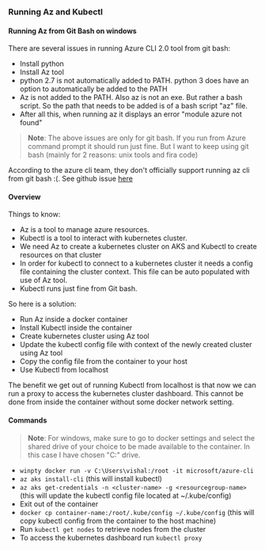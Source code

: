 ### Running Az and Kubectl

#### Running Az from Git Bash on windows

There are several issues in running Azure CLI 2.0 tool from git bash:

- Install python
- Install Az tool
- python 2.7 is not automatically added to PATH. python 3 does have an option to automatically be added to the PATH
- Az is not added to the PATH. Also az is not an exe. But rather a bash script. So the path that needs to be added is of a bash script "az" file.
- After all this, when running az it displays an error "module azure not found"

>**Note**: The above issues are only for git bash. If you run from Azure command prompt it should run just fine. But I want to keep using git bash (mainly for 2 reasons: unix tools and fira code)

According to the azure cli team, they don't officially support running az cli from git bash :(. See github issue [here](https://github.com/Azure/azure-cli/issues/3445)

#### Overview

Things to know:

- Az is a tool to manage azure resources.
- Kubectl is a tool to interact with kubernetes cluster.
- We need Az to create a kubernetes cluster on AKS and Kubectl to create resources on that cluster
- In order for kubectl to connect to a kubernetes cluster it needs a config file containing the 
cluster context. This file can be auto populated with use of Az tool.
- Kubectl runs just fine from Git bash.

So here is a solution:

- Run Az inside a docker container
- Install Kubectl inside the container
- Create kubernetes cluster using Az tool
- Update the kubectl config file with context of the newly created cluster using Az tool
- Copy the config file from the container to your host
- Use Kubectl from localhost

The benefit we get out of running Kubectl from localhost is that now we can run a proxy to access the kubernetes cluster dashboard. This cannot be done from inside the container without some docker network setting.

#### Commands

>**Note**: For windows, make sure to go to docker settings and select the shared drive of your choice to be made available to the container. In this case I have chosen "C:" drive.

- ```winpty docker run -v C:\Users\vishal:/root -it microsoft/azure-cli```
- ```az aks install-cli```  (this will install kubectl)
- ```az aks get-credentials -n <cluster-name> -g <resourcegroup-name>``` (this will update the kubectl config file located at ~/.kube/config)
- Exit out of the container
- ```docker cp container-name:/root/.kube/config ~/.kube/config``` (this will copy kubectl config from the container to the host machine) 
- Run ```kubectl get nodes``` to retrieve nodes from the cluster
- To access the kubernetes dashboard run ```kubectl proxy```
